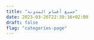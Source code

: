 ```yaml
---
title: "جميع أقسام المدونة"
date: 2023-03-26T22:39:16+02:00
draft: false
flag: "categories-page"
---
```

